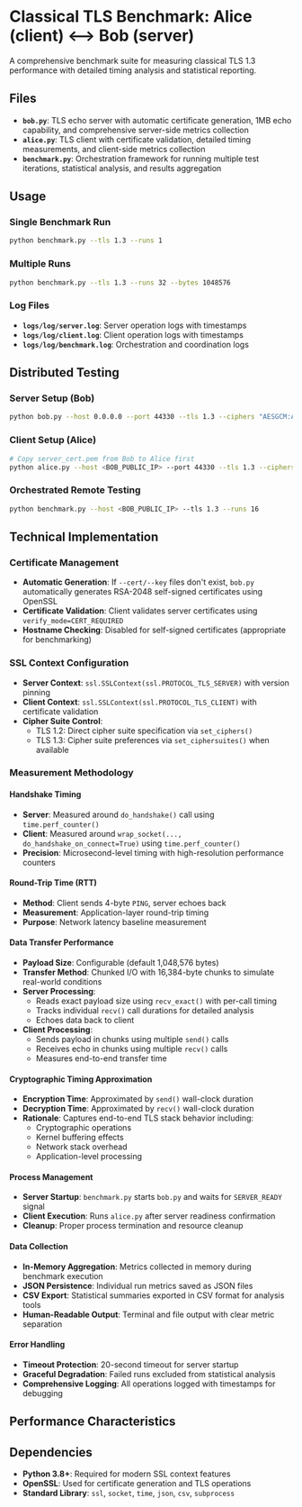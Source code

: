 # Classical TLS Benchmark: Alice (client) <--> Bob (server)

A comprehensive benchmark suite for measuring classical TLS 1.3 performance with detailed timing analysis and statistical reporting.


## Files

- **`bob.py`**: TLS echo server with automatic certificate generation, 1MB echo capability, and comprehensive server-side metrics collection
- **`alice.py`**: TLS client with certificate validation, detailed timing measurements, and client-side metrics collection  
- **`benchmark.py`**: Orchestration framework for running multiple test iterations, statistical analysis, and results aggregation

## Usage

### Single Benchmark Run
```bash
python benchmark.py --tls 1.3 --runs 1
```

### Multiple Runs
```bash
python benchmark.py --tls 1.3 --runs 32 --bytes 1048576
```


### Log Files
- **`logs/log/server.log`**: Server operation logs with timestamps
- **`logs/log/client.log`**: Client operation logs with timestamps  
- **`logs/log/benchmark.log`**: Orchestration and coordination logs

## Distributed Testing

### Server Setup (Bob)
```bash
python bob.py --host 0.0.0.0 --port 44330 --tls 1.3 --ciphers "AESGCM:AES256:AES128"
```

### Client Setup (Alice)
```bash
# Copy server_cert.pem from Bob to Alice first
python alice.py --host <BOB_PUBLIC_IP> --port 44330 --tls 1.3 --ciphers "AESGCM:AES256:AES128" --cafile server_cert.pem
```

### Orchestrated Remote Testing
```bash
python benchmark.py --host <BOB_PUBLIC_IP> --tls 1.3 --runs 16
```

## Technical Implementation

### Certificate Management
- **Automatic Generation**: If `--cert/--key` files don't exist, `bob.py` automatically generates RSA-2048 self-signed certificates using OpenSSL
- **Certificate Validation**: Client validates server certificates using `verify_mode=CERT_REQUIRED`
- **Hostname Checking**: Disabled for self-signed certificates (appropriate for benchmarking)

### SSL Context Configuration
- **Server Context**: `ssl.SSLContext(ssl.PROTOCOL_TLS_SERVER)` with version pinning
- **Client Context**: `ssl.SSLContext(ssl.PROTOCOL_TLS_CLIENT)` with certificate validation
- **Cipher Suite Control**: 
  - TLS 1.2: Direct cipher suite specification via `set_ciphers()`
  - TLS 1.3: Cipher suite preferences via `set_ciphersuites()` when available

### Measurement Methodology

#### Handshake Timing
- **Server**: Measured around `do_handshake()` call using `time.perf_counter()`
- **Client**: Measured around `wrap_socket(..., do_handshake_on_connect=True)` using `time.perf_counter()`
- **Precision**: Microsecond-level timing with high-resolution performance counters

#### Round-Trip Time (RTT)
- **Method**: Client sends 4-byte `PING`, server echoes back
- **Measurement**: Application-layer round-trip timing
- **Purpose**: Network latency baseline measurement

#### Data Transfer Performance
- **Payload Size**: Configurable (default 1,048,576 bytes)
- **Transfer Method**: Chunked I/O with 16,384-byte chunks to simulate real-world conditions
- **Server Processing**: 
  - Reads exact payload size using `recv_exact()` with per-call timing
  - Tracks individual `recv()` call durations for detailed analysis
  - Echoes data back to client
- **Client Processing**:
  - Sends payload in chunks using multiple `send()` calls
  - Receives echo in chunks using multiple `recv()` calls
  - Measures end-to-end transfer time

#### Cryptographic Timing Approximation
- **Encryption Time**: Approximated by `send()` wall-clock duration
- **Decryption Time**: Approximated by `recv()` wall-clock duration
- **Rationale**: Captures end-to-end TLS stack behavior including:
  - Cryptographic operations
  - Kernel buffering effects
  - Network stack overhead
  - Application-level processing

#### Process Management
- **Server Startup**: `benchmark.py` starts `bob.py` and waits for `SERVER_READY` signal
- **Client Execution**: Runs `alice.py` after server readiness confirmation
- **Cleanup**: Proper process termination and resource cleanup

#### Data Collection
- **In-Memory Aggregation**: Metrics collected in memory during benchmark execution
- **JSON Persistence**: Individual run metrics saved as JSON files
- **CSV Export**: Statistical summaries exported in CSV format for analysis tools
- **Human-Readable Output**: Terminal and file output with clear metric separation

#### Error Handling
- **Timeout Protection**: 20-second timeout for server startup
- **Graceful Degradation**: Failed runs excluded from statistical analysis
- **Comprehensive Logging**: All operations logged with timestamps for debugging

## Performance Characteristics

## Dependencies

- **Python 3.8+**: Required for modern SSL context features
- **OpenSSL**: Used for certificate generation and TLS operations
- **Standard Library**: `ssl`, `socket`, `time`, `json`, `csv`, `subprocess`
